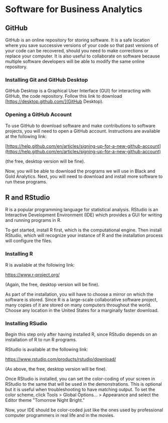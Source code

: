 # Software for Business Analytics

## GitHub

GitHub is an online repository for storing software. It is a safe location where you save successive versions of your code so that past versions of your code can be recovered, should you need to make corrections or replace your computer. It is also useful to collaborate on software because multiple software developers will be able to modify the same online repository.

### Installing Git and GitHub Desktop

GitHub Desktop is a Graphical User Interface (GUI) 
for interacting with GitHub, 
the code repository.
Follow this link to download
[https://desktop.github.com/](GitHub Desktop).  

### Opening a GitHub Account

To use GitHub to download software and make contributions
to software projects, you will need to open a GitHub account.
Instructions are available at the following link:


[https://help.github.com/en/articles/signing-up-for-a-new-github-account](https://help.github.com/en/articles/signing-up-for-a-new-github-account)


(the free, desktop version will be fine).

Now, you will be able to download the programs we will use
in Black and Gold Analytics. Next, you will need to download and install more software to run these programs.


## R and RStudio

R is a popular programming language for statistical analysis. 
RStudio is an Interactive Development Environment (IDE) 
which provides a GUI
for writing and running programs in R. 

To get started, install R first, which is the computational engine. 
Then install RStudio, which will recognize your instance of R
and the installation process will configure the files. 

### Installing R

R is available at the following link:

https://www.r-project.org/

(Again, the free, desktop version will be fine).

As part of the installation, you will have to choose a mirror on which the software is stored. 
Since R is a large-scale collaborative software project, 
many copies of it are stored on many computers throughout the world. 
Choose any location in the United States for a marginally faster download.


### Installing RSudio

Begin this step only after having installed R, 
since RStudio depends on an installation of R 
to run R programs.

RStudio is available at the following link:

https://www.rstudio.com/products/rstudio/download/

(As above, the free, desktop version will be fine).


Once RStudio is installed,  you can set the color-coding of your screen in RStudio to the same that will be used in the demonstrations. This is optional but it is useful when troubleshooting to have matching output. To set the color scheme, click Tools > Global Options... > Appearance and select the Editor theme "Tomorrow Night Bright."

Now, your IDE should be color-coded just like the ones used
by professional computer programmers in real life and in the movies. 

